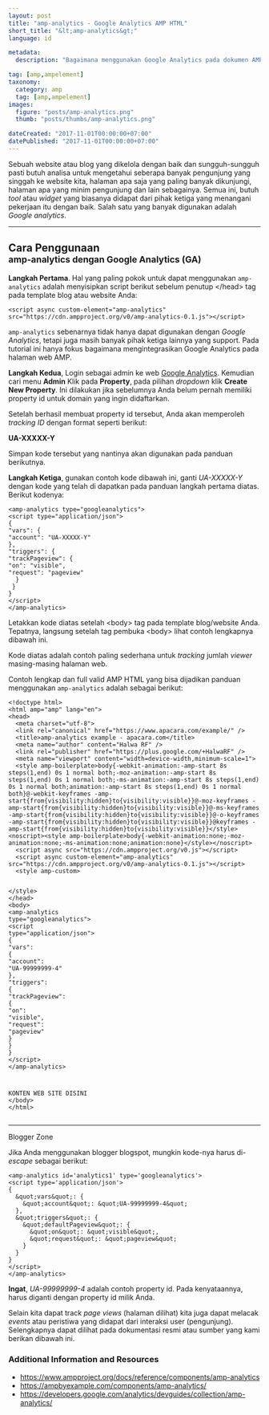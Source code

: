 ```yaml
---
layout: post
title: "amp-analytics - Google Analytics AMP HTML"
short_title: "&lt;amp-analytics&gt;"
language: id

metadata:
  description: "Bagaimana menggunakan Google Analytics pada dokumen AMP HTML. Setup mudah dari awal hingga akhir tutorial belajar memasang dan menggunakan amp-analytics"

tag: [amp,ampelement]
taxonomy:
  category: amp
  tag: [amp,ampelement]
images:
  figure: "posts/amp-analytics.png"
  thumb: "posts/thumbs/amp-analytics.png"

dateCreated: "2017-11-01T00:00:00+07:00"
datePublished: "2017-11-01T00:00:00+07:00"
---
```

<p class="lead">Sebuah website atau blog yang dikelola dengan baik dan sungguh-sungguh pasti butuh analisa untuk mengetahui seberapa banyak pengunjung yang singgah ke website kita, halaman apa saja yang paling banyak dikunjungi, halaman apa yang minim pengunjung dan lain sebagainya. Semua ini, butuh <em>tool</em> atau <em>widget</em> yang biasanya didapat dari pihak ketiga yang menangani pekerjaan itu dengan baik. Salah satu yang banyak digunakan adalah <em>Google analytics</em>.</p>
<hr />
<h2 class="title-sub bd-primary bd-left bd-left-only">Cara Penggunaan
<br><small>amp-analytics dengan Google Analytics (GA)</small>
</h2>
<p><strong>Langkah Pertama</strong>. Hal yang paling pokok untuk dapat menggunakan <code>amp-analytics</code> adalah menyisipkan script berikut sebelum penutup &lt;/head&gt; tag pada template blog atau website Anda:</p>
<div class="icard">
  <div class="icard-body icode itheme">
<pre class="prettyprint highlight language-markup"><code class="inline  language-markup"><span class="token tag"><span class="token tag"><span class="token punctuation">&lt;</span>script</span> <span class="token attr-name">async</span> <span class="token attr-name">custom-element</span><span class="token attr-value"><span class="token punctuation">=</span><span class="token punctuation">"</span>amp-analytics<span class="token punctuation">"</span></span> <span class="token attr-name">src</span><span class="token attr-value"><span class="token punctuation">=</span><span class="token punctuation">"</span>https://cdn.ampproject.org/v0/amp-analytics-0.1.js<span class="token punctuation">"</span></span><span class="token punctuation">&gt;</span></span><span class="token script language-javascript"></span><span class="token tag"><span class="token tag"><span class="token punctuation">&lt;/</span>script</span><span class="token punctuation">&gt;</span></span></code>
</pre>
  </div>
</div>
<p><code>amp-analytics</code> sebenarnya tidak hanya dapat digunakan dengan <em>Google Analytics</em>, tetapi juga masih banyak pihak ketiga lainnya yang support. Pada tutorial ini hanya fokus bagaimana mengintegrasikan Google Analytics pada halaman web AMP.</p>

<p><strong>Langkah Kedua</strong>, Login sebagai admin ke web <a href="https://analytics.google.com/" target="_blank" rel="nofollow">Google Analytics</a>. Kemudian cari menu <strong>Admin</strong> Klik pada <strong>Property</strong>, pada pilihan <em>dropdown</em> klik <strong>Create New Property</strong>. Ini dilakukan jika sebelumnya Anda belum pernah memiliki property id untuk domain yang ingin didaftarkan.</p>

<p>Setelah berhasil membuat property id tersebut, Anda akan memperoleh <em>tracking ID</em> dengan format seperti berikut:</p>
<p><strong>UA-XXXXX-Y</strong></p>

<p>Simpan kode tersebut yang nantinya akan digunakan pada panduan berikutnya.</p>
<p><strong>Langkah Ketiga</strong>, gunakan contoh kode dibawah ini, ganti <em>UA-XXXXX-Y</em> dengan kode yang telah di dapatkan pada panduan langkah pertama diatas. Berikut kodenya:</p>
<div class="icard">
  <div class="icard-body icode itheme">
<pre class="prettyprint highlight language-markup"><code class="inline  language-markup"><span class="token tag"><span class="token tag"><span class="token punctuation">&lt;</span>amp-analytics</span> <span class="token attr-name">type</span><span class="token attr-value"><span class="token punctuation">=</span><span class="token punctuation">"</span>googleanalytics<span class="token punctuation">"</span></span><span class="token punctuation">&gt;</span></span>
<span class="token tag"><span class="token tag"><span class="token punctuation">&lt;</span>script</span> <span class="token attr-name">type</span><span class="token attr-value"><span class="token punctuation">=</span><span class="token punctuation">"</span>application/json<span class="token punctuation">"</span></span><span class="token punctuation">&gt;</span></span><span class="token script language-javascript">
<span class="token punctuation">{</span>
<span class="token string">"vars"</span><span class="token punctuation">:</span> <span class="token punctuation">{</span>
<span class="token string">"account"</span><span class="token punctuation">:</span> <span class="token string">"UA-XXXXX-Y"</span>
<span class="token punctuation">}</span><span class="token punctuation">,</span>
<span class="token string">"triggers"</span><span class="token punctuation">:</span> <span class="token punctuation">{</span>
<span class="token string">"trackPageview"</span><span class="token punctuation">:</span> <span class="token punctuation">{</span>
<span class="token string">"on"</span><span class="token punctuation">:</span> <span class="token string">"visible"</span><span class="token punctuation">,</span>
<span class="token string">"request"</span><span class="token punctuation">:</span> <span class="token string">"pageview"</span>
  <span class="token punctuation">}</span>
 <span class="token punctuation">}</span>
<span class="token punctuation">}</span>
</span><span class="token tag"><span class="token tag"><span class="token punctuation">&lt;/</span>script</span><span class="token punctuation">&gt;</span></span>
<span class="token tag"><span class="token tag"><span class="token punctuation">&lt;/</span>amp-analytics</span><span class="token punctuation">&gt;</span></span></code>
</pre>
  </div>
</div>
<p>Letakkan kode diatas setelah &lt;body&gt; tag pada template blog/website Anda. Tepatnya, langsung setelah tag pembuka &lt;body&gt; lihat contoh lengkapnya dibawah ini.</p>
<p>Kode diatas adalah contoh paling sederhana untuk <em>tracking</em> jumlah <em>viewer</em> masing-masing halaman web.</p>
<p>Contoh lengkap dan full valid AMP HTML yang bisa dijadikan panduan menggunakan <code>amp-analytics</code> adalah sebagai berikut:</p>
<div class="icard">
  <div class="icard-body icode itheme">
<pre class="prettyprint highlight max-height language-markup"><code class="inline  language-markup"><span class="token doctype">&lt;!doctype html&gt;</span>
<span class="token tag"><span class="token tag"><span class="token punctuation">&lt;</span>html</span> <span class="token attr-name">amp</span><span class="token attr-value"><span class="token punctuation">=</span><span class="token punctuation">"</span>amp<span class="token punctuation">"</span></span> <span class="token attr-name">lang</span><span class="token attr-value"><span class="token punctuation">=</span><span class="token punctuation">"</span>en<span class="token punctuation">"</span></span><span class="token punctuation">&gt;</span></span>
<span class="token tag"><span class="token tag"><span class="token punctuation">&lt;</span>head</span><span class="token punctuation">&gt;</span></span>
  <span class="token tag"><span class="token tag"><span class="token punctuation">&lt;</span>meta</span> <span class="token attr-name">charset</span><span class="token attr-value"><span class="token punctuation">=</span><span class="token punctuation">"</span>utf-8<span class="token punctuation">"</span></span><span class="token punctuation">&gt;</span></span>
  <span class="token tag"><span class="token tag"><span class="token punctuation">&lt;</span>link</span> <span class="token attr-name">rel</span><span class="token attr-value"><span class="token punctuation">=</span><span class="token punctuation">"</span>canonical<span class="token punctuation">"</span></span> <span class="token attr-name">href</span><span class="token attr-value"><span class="token punctuation">=</span><span class="token punctuation">"</span>https://www.apacara.com/example/<span class="token punctuation">"</span></span> <span class="token punctuation">/&gt;</span></span>
  <span class="token tag"><span class="token tag"><span class="token punctuation">&lt;</span>title</span><span class="token punctuation">&gt;</span></span>amp-analytics example - apacara.com<span class="token tag"><span class="token tag"><span class="token punctuation">&lt;/</span>title</span><span class="token punctuation">&gt;</span></span>
  <span class="token tag"><span class="token tag"><span class="token punctuation">&lt;</span>meta</span> <span class="token attr-name">name</span><span class="token attr-value"><span class="token punctuation">=</span><span class="token punctuation">"</span>author<span class="token punctuation">"</span></span> <span class="token attr-name">content</span><span class="token attr-value"><span class="token punctuation">=</span><span class="token punctuation">"</span>Halwa RF<span class="token punctuation">"</span></span> <span class="token punctuation">/&gt;</span></span>
  <span class="token tag"><span class="token tag"><span class="token punctuation">&lt;</span>link</span> <span class="token attr-name">rel</span><span class="token attr-value"><span class="token punctuation">=</span><span class="token punctuation">"</span>publisher<span class="token punctuation">"</span></span> <span class="token attr-name">href</span><span class="token attr-value"><span class="token punctuation">=</span><span class="token punctuation">"</span>https://plus.google.com/+HalwaRF<span class="token punctuation">"</span></span> <span class="token punctuation">/&gt;</span></span>
  <span class="token tag"><span class="token tag"><span class="token punctuation">&lt;</span>meta</span> <span class="token attr-name">name</span><span class="token attr-value"><span class="token punctuation">=</span><span class="token punctuation">"</span>viewport<span class="token punctuation">"</span></span> <span class="token attr-name">content</span><span class="token attr-value"><span class="token punctuation">=</span><span class="token punctuation">"</span>width<span class="token punctuation">=</span>device-width,minimum-scale<span class="token punctuation">=</span>1<span class="token punctuation">"</span></span><span class="token punctuation">&gt;</span></span>
  <span class="token tag"><span class="token tag"><span class="token punctuation">&lt;</span>style</span> <span class="token attr-name">amp-boilerplate</span><span class="token punctuation">&gt;</span></span><span class="token style language-css"><span class="token selector">body</span><span class="token punctuation">{</span><span class="token property">-webkit-animation</span><span class="token punctuation">:</span>-amp-start 8s <span class="token function">steps</span><span class="token punctuation">(</span>1,end<span class="token punctuation">)</span> 0s 1 normal both<span class="token punctuation">;</span><span class="token property">-moz-animation</span><span class="token punctuation">:</span>-amp-start 8s <span class="token function">steps</span><span class="token punctuation">(</span>1,end<span class="token punctuation">)</span> 0s 1 normal both<span class="token punctuation">;</span><span class="token property">-ms-animation</span><span class="token punctuation">:</span>-amp-start 8s <span class="token function">steps</span><span class="token punctuation">(</span>1,end<span class="token punctuation">)</span> 0s 1 normal both<span class="token punctuation">;</span><span class="token property">animation</span><span class="token punctuation">:</span>-amp-start 8s <span class="token function">steps</span><span class="token punctuation">(</span>1,end<span class="token punctuation">)</span> 0s 1 normal both<span class="token punctuation">}</span><span class="token atrule"><span class="token rule">@-webkit-keyframes</span> -amp-start</span><span class="token punctuation">{</span><span class="token selector">from</span><span class="token punctuation">{</span><span class="token property">visibility</span><span class="token punctuation">:</span>hidden<span class="token punctuation">}</span><span class="token selector">to</span><span class="token punctuation">{</span><span class="token property">visibility</span><span class="token punctuation">:</span>visible<span class="token punctuation">}</span><span class="token punctuation">}</span><span class="token atrule"><span class="token rule">@-moz-keyframes</span> -amp-start</span><span class="token punctuation">{</span><span class="token selector">from</span><span class="token punctuation">{</span><span class="token property">visibility</span><span class="token punctuation">:</span>hidden<span class="token punctuation">}</span><span class="token selector">to</span><span class="token punctuation">{</span><span class="token property">visibility</span><span class="token punctuation">:</span>visible<span class="token punctuation">}</span><span class="token punctuation">}</span><span class="token atrule"><span class="token rule">@-ms-keyframes</span> -amp-start</span><span class="token punctuation">{</span><span class="token selector">from</span><span class="token punctuation">{</span><span class="token property">visibility</span><span class="token punctuation">:</span>hidden<span class="token punctuation">}</span><span class="token selector">to</span><span class="token punctuation">{</span><span class="token property">visibility</span><span class="token punctuation">:</span>visible<span class="token punctuation">}</span><span class="token punctuation">}</span><span class="token atrule"><span class="token rule">@-o-keyframes</span> -amp-start</span><span class="token punctuation">{</span><span class="token selector">from</span><span class="token punctuation">{</span><span class="token property">visibility</span><span class="token punctuation">:</span>hidden<span class="token punctuation">}</span><span class="token selector">to</span><span class="token punctuation">{</span><span class="token property">visibility</span><span class="token punctuation">:</span>visible<span class="token punctuation">}</span><span class="token punctuation">}</span><span class="token atrule"><span class="token rule">@keyframes</span> -amp-start</span><span class="token punctuation">{</span><span class="token selector">from</span><span class="token punctuation">{</span><span class="token property">visibility</span><span class="token punctuation">:</span>hidden<span class="token punctuation">}</span><span class="token selector">to</span><span class="token punctuation">{</span><span class="token property">visibility</span><span class="token punctuation">:</span>visible<span class="token punctuation">}</span><span class="token punctuation">}</span></span><span class="token tag"><span class="token tag"><span class="token punctuation">&lt;/</span>style</span><span class="token punctuation">&gt;</span></span><span class="token tag"><span class="token tag"><span class="token punctuation">&lt;</span>noscript</span><span class="token punctuation">&gt;</span></span><span class="token tag"><span class="token tag"><span class="token punctuation">&lt;</span>style</span> <span class="token attr-name">amp-boilerplate</span><span class="token punctuation">&gt;</span></span><span class="token style language-css"><span class="token selector">body</span><span class="token punctuation">{</span><span class="token property">-webkit-animation</span><span class="token punctuation">:</span>none<span class="token punctuation">;</span><span class="token property">-moz-animation</span><span class="token punctuation">:</span>none<span class="token punctuation">;</span><span class="token property">-ms-animation</span><span class="token punctuation">:</span>none<span class="token punctuation">;</span><span class="token property">animation</span><span class="token punctuation">:</span>none<span class="token punctuation">}</span></span><span class="token tag"><span class="token tag"><span class="token punctuation">&lt;/</span>style</span><span class="token punctuation">&gt;</span></span><span class="token tag"><span class="token tag"><span class="token punctuation">&lt;/</span>noscript</span><span class="token punctuation">&gt;</span></span>
  <span class="token tag"><span class="token tag"><span class="token punctuation">&lt;</span>script</span> <span class="token attr-name">async</span> <span class="token attr-name">src</span><span class="token attr-value"><span class="token punctuation">=</span><span class="token punctuation">"</span>https://cdn.ampproject.org/v0.js<span class="token punctuation">"</span></span><span class="token punctuation">&gt;</span></span><span class="token script language-javascript"></span><span class="token tag"><span class="token tag"><span class="token punctuation">&lt;/</span>script</span><span class="token punctuation">&gt;</span></span>
  <span class="token tag"><span class="token tag"><span class="token punctuation">&lt;</span>script</span> <span class="token attr-name">async</span> <span class="token attr-name">custom-element</span><span class="token attr-value"><span class="token punctuation">=</span><span class="token punctuation">"</span>amp-analytics<span class="token punctuation">"</span></span> <span class="token attr-name">src</span><span class="token attr-value"><span class="token punctuation">=</span><span class="token punctuation">"</span>https://cdn.ampproject.org/v0/amp-analytics-0.1.js<span class="token punctuation">"</span></span><span class="token punctuation">&gt;</span></span><span class="token script language-javascript"></span><span class="token tag"><span class="token tag"><span class="token punctuation">&lt;/</span>script</span><span class="token punctuation">&gt;</span></span>
  <span class="token tag"><span class="token tag"><span class="token punctuation">&lt;</span>style</span> <span class="token attr-name">amp-custom</span><span class="token punctuation">&gt;</span></span><span class="token style language-css">

  </span><span class="token tag"><span class="token tag"><span class="token punctuation">&lt;/</span>style</span><span class="token punctuation">&gt;</span></span>
<span class="token tag"><span class="token tag"><span class="token punctuation">&lt;/</span>head</span><span class="token punctuation">&gt;</span></span>
<span class="token tag"><span class="token tag"><span class="token punctuation">&lt;</span>body</span><span class="token punctuation">&gt;</span></span>
  <span class="token tag"><span class="token tag"><span class="token punctuation">&lt;</span>amp-analytics</span> <span class="token attr-name">type</span><span class="token attr-value"><span class="token punctuation">=</span><span class="token punctuation">"</span>googleanalytics<span class="token punctuation">"</span></span><span class="token punctuation">&gt;</span></span>
  <span class="token tag"><span class="token tag"><span class="token punctuation">&lt;</span>script</span> <span class="token attr-name">type</span><span class="token attr-value"><span class="token punctuation">=</span><span class="token punctuation">"</span>application/json<span class="token punctuation">"</span></span><span class="token punctuation">&gt;</span></span><span class="token script language-javascript">
  <span class="token punctuation">{</span>
  <span class="token string">"vars"</span><span class="token punctuation">:</span> <span class="token punctuation">{</span>
  <span class="token string">"account"</span><span class="token punctuation">:</span> <span class="token string">"UA-99999999-4"</span>
  <span class="token punctuation">}</span><span class="token punctuation">,</span>
  <span class="token string">"triggers"</span><span class="token punctuation">:</span> <span class="token punctuation">{</span>
  <span class="token string">"trackPageview"</span><span class="token punctuation">:</span> <span class="token punctuation">{</span>
  <span class="token string">"on"</span><span class="token punctuation">:</span> <span class="token string">"visible"</span><span class="token punctuation">,</span>
  <span class="token string">"request"</span><span class="token punctuation">:</span> <span class="token string">"pageview"</span>
    <span class="token punctuation">}</span>
   <span class="token punctuation">}</span>
  <span class="token punctuation">}</span>
  </span><span class="token tag"><span class="token tag"><span class="token punctuation">&lt;/</span>script</span><span class="token punctuation">&gt;</span></span>
  <span class="token tag"><span class="token tag"><span class="token punctuation">&lt;/</span>amp-analytics</span><span class="token punctuation">&gt;</span></span>

KONTEN WEB SITE DISINI
<span class="token tag"><span class="token tag"><span class="token punctuation">&lt;/</span>body</span><span class="token punctuation">&gt;</span></span>
<span class="token tag"><span class="token tag"><span class="token punctuation">&lt;/</span>html</span><span class="token punctuation">&gt;</span></span></code>
</pre>
  </div>
</div>

<!-- HR =*=*=*=*=*=*=*=*=*=*=*=*=*=*=*=*=*=*=* -->
<hr>
<!-- *=*=*=*=*=*=*=*=*=*=*=*=*=*=*=*=*=*=*=*=* -->

<div class="icard bg-gr3 bd-primary bd-top bd-top-only">
  <div class="icard-heading clearfix bg-pi3">
    <div class="icard-bar">
      <div class="icard-bar-left pull-left">
        <i class="fa fa-blogger" aria-hidden="true"></i>
       <span>Blogger Zone</span>
      </div>
    </div>
  </div>

  <div class="icard-body icode itheme">
    <p>Jika Anda menggunakan blogger blogspot, mungkin kode-nya harus di-<em>escape</em> sebagai berikut:</p>
<!-- icard -->
<div class="icard">
  <div class="icard-body icode itheme">
<pre class="prettyprint highlight language-markup"><code class="inline  language-markup"><span class="token tag"><span class="token tag"><span class="token punctuation">&lt;</span>amp-analytics</span> <span class="token attr-name">id</span><span class="token attr-value"><span class="token punctuation">=</span><span class="token punctuation">'</span>analytics1<span class="token punctuation">'</span></span> <span class="token attr-name">type</span><span class="token attr-value"><span class="token punctuation">=</span><span class="token punctuation">'</span>googleanalytics<span class="token punctuation">'</span></span><span class="token punctuation">&gt;</span></span>
<span class="token tag"><span class="token tag"><span class="token punctuation">&lt;</span>script</span> <span class="token attr-name">type</span><span class="token attr-value"><span class="token punctuation">=</span><span class="token punctuation">'</span>application/json<span class="token punctuation">'</span></span><span class="token punctuation">&gt;</span></span><span class="token script language-javascript">
<span class="token punctuation">{</span>
  <span class="token operator">&amp;</span>quot<span class="token punctuation">;</span>vars<span class="token operator">&amp;</span>quot<span class="token punctuation">;</span><span class="token punctuation">:</span> <span class="token punctuation">{</span>
    <span class="token operator">&amp;</span>quot<span class="token punctuation">;</span>account<span class="token operator">&amp;</span>quot<span class="token punctuation">;</span><span class="token punctuation">:</span> <span class="token operator">&amp;</span>quot<span class="token punctuation">;</span>UA<span class="token number">-99999999</span><span class="token operator">-</span><span class="token number">4</span><span class="token operator">&amp;</span>quot<span class="token punctuation">;</span>
  <span class="token punctuation">}</span><span class="token punctuation">,</span>
  <span class="token operator">&amp;</span>quot<span class="token punctuation">;</span>triggers<span class="token operator">&amp;</span>quot<span class="token punctuation">;</span><span class="token punctuation">:</span> <span class="token punctuation">{</span>
    <span class="token operator">&amp;</span>quot<span class="token punctuation">;</span>defaultPageview<span class="token operator">&amp;</span>quot<span class="token punctuation">;</span><span class="token punctuation">:</span> <span class="token punctuation">{</span>
      <span class="token operator">&amp;</span>quot<span class="token punctuation">;</span>on<span class="token operator">&amp;</span>quot<span class="token punctuation">;</span><span class="token punctuation">:</span> <span class="token operator">&amp;</span>quot<span class="token punctuation">;</span>visible<span class="token operator">&amp;</span>quot<span class="token punctuation">;</span><span class="token punctuation">,</span>
      <span class="token operator">&amp;</span>quot<span class="token punctuation">;</span>request<span class="token operator">&amp;</span>quot<span class="token punctuation">;</span><span class="token punctuation">:</span> <span class="token operator">&amp;</span>quot<span class="token punctuation">;</span>pageview<span class="token operator">&amp;</span>quot<span class="token punctuation">;</span>
    <span class="token punctuation">}</span>
  <span class="token punctuation">}</span>
<span class="token punctuation">}</span>
</span><span class="token tag"><span class="token tag"><span class="token punctuation">&lt;/</span>script</span><span class="token punctuation">&gt;</span></span>
<span class="token tag"><span class="token tag"><span class="token punctuation">&lt;/</span>amp-analytics</span><span class="token punctuation">&gt;</span></span></code>
</pre>
  </div>
</div>
  </div>
  <div class="icard-footer clearfix bg-gr2 icode itheme">
<!-- icard -->

  </div>
</div>

<p><strong>Ingat</strong>, <em>UA-99999999-4</em> adalah contoh property id. Pada kenyataannya, harus diganti dengan property id milik Anda.</p>

<p>Selain kita dapat track <em>page views</em> (halaman dilihat) kita juga dapat melacak <em>events</em> atau peristiwa yang didapat dari interaksi user (pengunjung). Selengkapnya dapat dilihat pada dokumentasi resmi atau sumber yang kami berikan dibawah ini.</p>

<h3>Additional Information and Resources</h3>
<div class="sources bg-gr3 bordered p-space-v">
  <ul>
    <li><a rel="nofollow" href="https://www.ampproject.org/docs/reference/components/amp-analytics" target="_blank" class="text-muted">https://www.ampproject.org/docs/reference/components/amp-analytics</a></li>
    <li><a rel="nofollow" href="https://ampbyexample.com/components/amp-analytics/" target="_blank" class="text-muted">https://ampbyexample.com/components/amp-analytics/</a></li>
    <li><a rel="nofollow" href="https://developers.google.com/analytics/devguides/collection/amp-analytics/" target="_blank" class="text-muted">https://developers.google.com/analytics/devguides/collection/amp-analytics/</a></li>
  </ul>
</div>